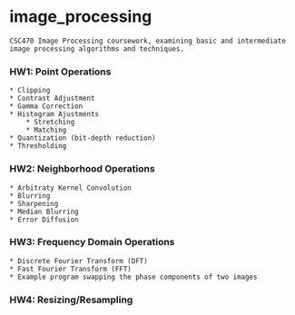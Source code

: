 # image_processing

    CSC470 Image Processing coursework, examining basic and intermediate image processing algorithms and techniques. 

### HW1: Point Operations
    * Clipping
    * Contrast Adjustment
    * Gamma Correction
    * Histogram Ajustments
        * Stretching
        * Matching
    * Quantization (bit-depth reduction)
    * Thresholding

### HW2: Neighborhood Operations
    * Arbitraty Kernel Convolution
    * Blurring
    * Sharpening
    * Median Blurring
    * Error Diffusion

### HW3: Frequency Domain Operations
    * Discrete Fourier Transform (DFT)
    * Fast Fourier Transform (FFT)
    * Example program swapping the phase components of two images

### HW4: Resizing/Resampling
    
